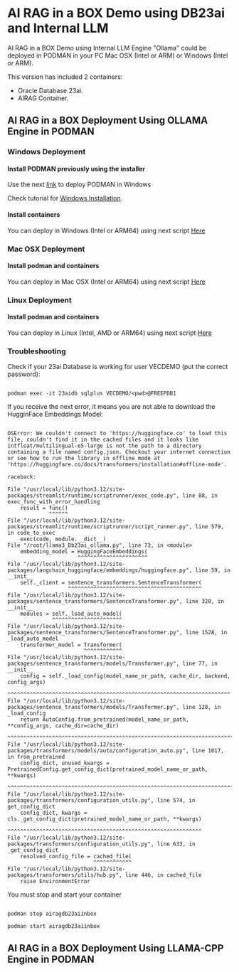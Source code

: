 # AI RAG in a BOX Demo using DB23ai and Internal LLM

AI RAG in a BOX Demo using Internal LLM Engine "Ollama" could be deployed in PODMAN in your PC Mac OSX (Intel or ARM) or Windows (Intel or ARM).

This version has included 2 containers:
- Oracle Database 23ai.
- AIRAG Container.


## AI RAG in a BOX Deployment Using OLLAMA Engine in PODMAN


### **Windows** Deployment

#### Install PODMAN previously using the installer

Use the next [link](https://github.com/containers/podman/blob/main/docs/tutorials/podman-for-windows.md) to deploy PODMAN in Windows


Check tutorial for [Windows Installation](./install_win_llama3_db23ai.md).

#### Install containers 

You can deploy in Windows (Intel or ARM64) using next script [Here](./scripts/install_airagdb23ai_win.bat)


### **Mac OSX** Deployment

#### Install podman and containers 

You can deploy in Mac OSX (Intel or ARM64) using next script [Here](./scripts/install_airagdb23ai_macosx.sh)


### **Linux** Deployment

#### Install podman and containers 

You can deploy in Linux (Intel, AMD or ARM64) using next script [Here](./scripts/install_airagdb23ai_linux.sh)


### **Troubleshooting**


Check if your 23ai Database is working for user VECDEMO (put the correct password):

```Code

podman exec -it 23aidb sqlplus VECDEMO/<pwd>@FREEPDB1

```

If you receive the next error, it means you are not able to download the HugginFace Embeddings Model:

```Code

OSError: We couldn't connect to 'https://huggingface.co' to load this file, couldn't find it in the cached files and it looks like intfloat/multilingual-e5-large is not the path to a directory containing a file named config.json. Checkout your internet connection or see how to run the library in offline mode at 'https://huggingface.co/docs/transformers/installation#offline-mode'.

raceback:

File "/usr/local/lib/python3.12/site-packages/streamlit/runtime/scriptrunner/exec_code.py", line 88, in exec_func_with_error_handling
    result = func()
             ^^^^^^
File "/usr/local/lib/python3.12/site-packages/streamlit/runtime/scriptrunner/script_runner.py", line 579, in code_to_exec
    exec(code, module.__dict__)
File "/root/llama3_Db23ai_ollama.py", line 73, in <module>
    embedding_model = HuggingFaceEmbeddings(
                      ^^^^^^^^^^^^^^^^^^^^^^
File "/usr/local/lib/python3.12/site-packages/langchain_huggingface/embeddings/huggingface.py", line 59, in __init__
    self._client = sentence_transformers.SentenceTransformer(
                   ^^^^^^^^^^^^^^^^^^^^^^^^^^^^^^^^^^^^^^^^^^
File "/usr/local/lib/python3.12/site-packages/sentence_transformers/SentenceTransformer.py", line 320, in __init__
    modules = self._load_auto_model(
              ^^^^^^^^^^^^^^^^^^^^^^
File "/usr/local/lib/python3.12/site-packages/sentence_transformers/SentenceTransformer.py", line 1528, in _load_auto_model
    transformer_model = Transformer(
                        ^^^^^^^^^^^^
File "/usr/local/lib/python3.12/site-packages/sentence_transformers/models/Transformer.py", line 77, in __init__
    config = self._load_config(model_name_or_path, cache_dir, backend, config_args)
             ^^^^^^^^^^^^^^^^^^^^^^^^^^^^^^^^^^^^^^^^^^^^^^^^^^^^^^^^^^^^^^^^^^^^^^
File "/usr/local/lib/python3.12/site-packages/sentence_transformers/models/Transformer.py", line 128, in _load_config
    return AutoConfig.from_pretrained(model_name_or_path, **config_args, cache_dir=cache_dir)
           ^^^^^^^^^^^^^^^^^^^^^^^^^^^^^^^^^^^^^^^^^^^^^^^^^^^^^^^^^^^^^^^^^^^^^^^^^^^^^^^^^^
File "/usr/local/lib/python3.12/site-packages/transformers/models/auto/configuration_auto.py", line 1017, in from_pretrained
    config_dict, unused_kwargs = PretrainedConfig.get_config_dict(pretrained_model_name_or_path, **kwargs)
                                 ^^^^^^^^^^^^^^^^^^^^^^^^^^^^^^^^^^^^^^^^^^^^^^^^^^^^^^^^^^^^^^^^^^^^^^^^^
File "/usr/local/lib/python3.12/site-packages/transformers/configuration_utils.py", line 574, in get_config_dict
    config_dict, kwargs = cls._get_config_dict(pretrained_model_name_or_path, **kwargs)
                          ^^^^^^^^^^^^^^^^^^^^^^^^^^^^^^^^^^^^^^^^^^^^^^^^^^^^^^^^^^^^^
File "/usr/local/lib/python3.12/site-packages/transformers/configuration_utils.py", line 633, in _get_config_dict
    resolved_config_file = cached_file(
                           ^^^^^^^^^^^^
File "/usr/local/lib/python3.12/site-packages/transformers/utils/hub.py", line 446, in cached_file
    raise EnvironmentError
```

You must stop and start your container

```Code

podman stop airagdb23aiinbox

podman start airagdb23aiinbox

```



## AI RAG in a BOX Deployment Using LLAMA-CPP Engine in PODMAN


